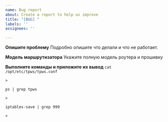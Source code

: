 ```yaml
---
name: Bug report
about: Create a report to help us improve
title: "[BUG] "
labels: ''
assignees: ''

---
```


**Опишите проблему**
Подробно опишите что делали и что не работает.

**Модель маршрутизатора**
Укажите полную модель роутера и прошивку

**Выполните команды и приложите их вывод**
`cat /opt/etc/tpws/tpws.conf`
```
> 
```

`ps | grep tpws`
```
> 
```

`iptables-save | grep 999`
```
> 
```
